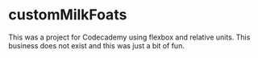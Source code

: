# customMilkFoats

This was a project for Codecademy using flexbox and relative units. This business does not exist and this was just a bit of fun.
